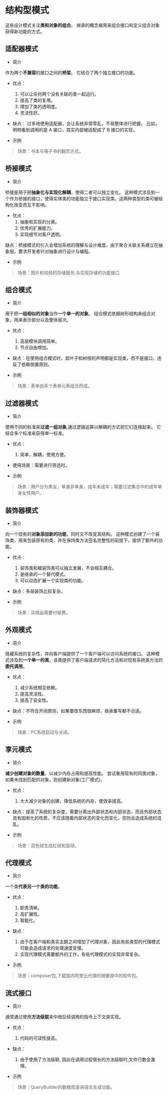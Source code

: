 # 结构型模式

这些设计模式关注**类和对象的组合**。
继承的概念被用来组合接口和定义组合对象获得新功能的方式。

## 适配器模式

* 简介

作为两个**不兼容**的接口之间的**桥梁**。
它结合了两个独立接口的功能。

* 优点：
    1. 可以让任何两个没有关联的类一起运行。
    2. 提高了类的复用。
    3. 增加了类的透明度。
    4. 灵活性好。

* 缺点：
过多地使用适配器，会让系统非常零乱，不易整体进行把握。
比如，明明看到调用的是 A 接口，其实内部被适配成了 B 接口的实现，

* 示例

> 场景：书本与电子书的翻页方式。

## 桥接模式

* 简介

桥接是用于把**抽象化与实现化解耦**，使得二者可以独立变化。
这种模式涉及到一个作为桥接的接口，使得实体类的功能独立于接口实现类。这两种类型的类可被结构化改变而互不影响。

* 优点：
    1. 抽象和实现的分离。
    2. 优秀的扩展能力。
    3. 实现细节对客户透明。

缺点：桥接模式的引入会增加系统的理解与设计难度，由于聚合关联关系建立在抽象层，要求开发者针对抽象进行设计与编程。

* 示例

> 场景：图片和视频的存储服务,与实现存储的功能接口

## 组合模式

* 简介

用于把**一组相似的对象**当作**一个单一的对象**。
组合模式依据树形结构来组合对象，用来表示部分以及整体层次。

* 优点：
    1. 高层模块调用简单。
    2. 节点自由增加。

* 缺点：在使用组合模式时，其叶子和树枝的声明都是实现类，而不是接口，违反了依赖倒置原则。

* 示例

> 场景：表单由多个表单元素组合而成。

## 过滤器模式

* 简介

使用不同的标准来**过滤一组对象**,通过逻辑运算以解耦的方式把它们连接起来。
它结合多个标准来获得单一标准。

* 优点：
    1. 简单，解耦，使用方便。

* 使用场景：需要进行筛选时。

* 示例

> 场景：用户分为男女，单身非单身，成年未成年；需要过滤集合中的成年单身女性用户。

## 装饰器模式

* 简介

向一个现有的**对象添加新的功能**，同时又不改变其结构。
这种模式创建了一个装饰类，用来包装原有的类，并在保持类方法签名完整性的前提下，提供了额外的功能。

* 优点：
    1. 装饰类和被装饰类可以独立发展，不会相互耦合。
    2. 是继承的一个替代模式。
    3. 可以动态扩展一个实现类的功能。

* 缺点：多层装饰比较复杂。

* 示例

> 场景：买商品需要付邮费。

## 外观模式

* 简介

隐藏系统的复杂性，并向客户端提供了一个客户端可以访问系统的接口。
这种模式涉及到**一个单一的类**，该类提供了客户端请求的简化方法和对现有系统类方法的**委托调用**。

* 优点：
    1. 减少系统相互依赖。
    2. 提高灵活性。
    3. 提高了安全性。

* 缺点：不符合开闭原则，如果要改东西很麻烦，继承重写都不合适。

* 示例

> 场景：PC系统启动与关闭。

## 享元模式

* 简介

**减少创建对象的数量**，以减少内存占用和提高性能。
尝试重用现有的同类对象，如果未找到匹配的对象，则创建新对象(工厂模式)。

* 优点：
    1. 大大减少对象的创建，降低系统的内存，使效率提高。

* 缺点：提高了系统的复杂度，需要分离出外部状态和内部状态，而且外部状态具有固有化的性质，不应该随着内部状态的变化而变化，否则会造成系统的混乱。

* 示例

> 场景：双色球生成红球和篮球。

## 代理模式

* 简介

一个类**代表另一个类的功能**。

* 优点：
    1. 职责清晰。
    2. 高扩展性。
    3. 智能化。

* 缺点：
    1. 由于在客户端和真实主题之间增加了代理对象，因此有些类型的代理模式可能会造成请求的处理速度变慢。
    2. 实现代理模式需要额外的工作，有些代理模式的实现非常复杂。

* 示例

> 场景：composer包,下载国内阿里云代理的镜像源中的软件包。

## 流式接口

* 简介

通常通过使用**方法级联**来中继后续调用的指令上下文来实现。

* 优点：
    1. 代码的可读性提高。

* 缺点：
    1. 由于使用了方法级联, 因此在调用过程很长的方法级联时,文件行数会激增。

* 示例

> 场景：QueryBuilder的数据库查询语言生成功能。
